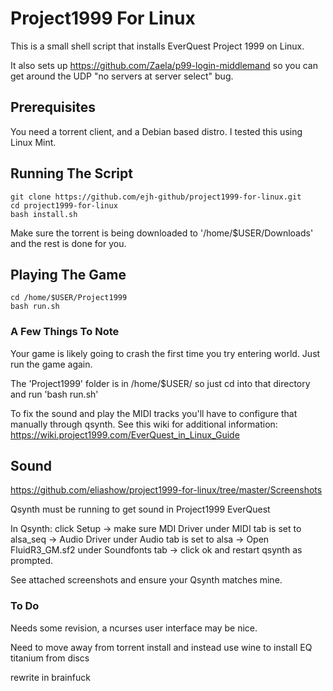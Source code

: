 # Project1999 For Linux
This is a small shell script that installs EverQuest Project 1999 on Linux.

It also sets up https://github.com/Zaela/p99-login-middlemand so you can get around the UDP "no servers at server select" bug.

## Prerequisites
You need a torrent client, and a Debian based distro. I tested this using Linux Mint.

## Running The Script
```
git clone https://github.com/ejh-github/project1999-for-linux.git
cd project1999-for-linux
bash install.sh
```
Make sure the torrent is being downloaded to '/home/$USER/Downloads' and the rest is done for you.

## Playing The Game
```
cd /home/$USER/Project1999
bash run.sh
```


### A Few Things To Note
Your game is likely going to crash the first time you try entering world. Just run the game again.

The 'Project1999' folder is in /home/$USER/ so just cd into that directory and run 'bash run.sh'

To fix the sound and play the MIDI tracks you'll have to configure that manually through qsynth. See this wiki for additional information: https://wiki.project1999.com/EverQuest_in_Linux_Guide

## Sound
https://github.com/eliashow/project1999-for-linux/tree/master/Screenshots

Qsynth must be running to get sound in Project1999 EverQuest

In Qsynth: click Setup -> make sure MDI Driver under MIDI tab is set to alsa_seq -> Audio Driver under Audio tab is set to alsa -> Open FluidR3_GM.sf2 under Soundfonts tab -> click ok and restart qsynth as prompted.

See attached screenshots and ensure your Qsynth matches mine.

### To Do
Needs some revision, a ncurses user interface may be nice.

Need to move away from torrent install and instead use wine to install EQ titanium from discs

rewrite in brainfuck
